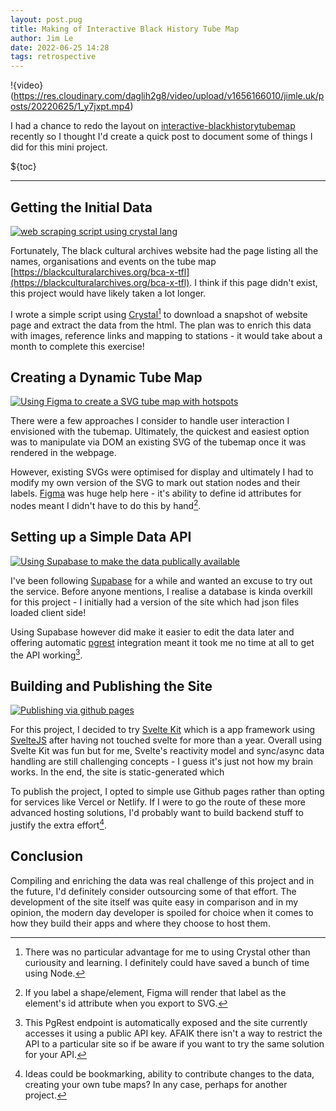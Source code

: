 ```yaml
---
layout: post.pug
title: Making of Interactive Black History Tube Map
author: Jim Le
date: 2022-06-25 14:28
tags: retrospective
---
```

!{video}(https://res.cloudinary.com/daglih2g8/video/upload/v1656166010/jimle.uk/posts/20220625/1_y7jxpt.mp4)

I had a chance to redo the layout on [interactive-blackhistorytubemap](https://jimleuk.github.io/interactive-blackhistorytubemap/) recently so I thought I'd create a quick post to document some of things I did for this mini project.

${toc}

---
## Getting the Initial Data
[![web scraping script using crystal lang](https://res.cloudinary.com/daglih2g8/image/upload/v1656177871/jimle.uk/posts/20220625/3_rnzfrn.png)](https://res.cloudinary.com/daglih2g8/image/upload/v1656177871/jimle.uk/posts/20220625/3_rnzfrn.png)

Fortunately, The black cultural archives website had the page listing all the names, organisations and events on the tube map [https://blackculturalarchives.org/bca-x-tfl](https://blackculturalarchives.org/bca-x-tfl). I think if this page didn't exist, this project would have likely taken a lot longer.

I wrote a simple script using [Crystal](https://crystal-lang.org/)[^1] to download a snapshot of website page and extract the data from the html. The plan was to enrich this data with images, reference links and mapping to stations - it would take about a month to complete this exercise!

## Creating a Dynamic Tube Map
[![Using Figma to create a SVG tube map with hotspots](https://res.cloudinary.com/daglih2g8/image/upload/v1656177871/jimle.uk/posts/20220625/2_nmoah7.png)](https://res.cloudinary.com/daglih2g8/image/upload/v1656177871/jimle.uk/posts/20220625/2_nmoah7.png)

There were a few approaches I consider to handle user interaction I envisioned with the tubemap. Ultimately, the quickest and easiest option was to manipulate via DOM an existing SVG of the tubemap once it was rendered in the webpage.

However, existing SVGs were optimised for display and ultimately I had to modify my own version of the SVG to mark out station nodes and their labels. [Figma](https://figma.com) was huge help here - it's ability to define id attributes for nodes meant I didn't have to do this by hand[^2].

## Setting up a Simple Data API
[![Using Supabase to make the data publically available](https://res.cloudinary.com/daglih2g8/image/upload/v1656177871/jimle.uk/posts/20220625/4_ocbs1j.png)](https://res.cloudinary.com/daglih2g8/image/upload/v1656177871/jimle.uk/posts/20220625/4_ocbs1j.png)

I've been following [Supabase](https://supabase.com) for a while and wanted an excuse to try out the service. Before anyone mentions, I realise a database is kinda overkill for this project - I initially had a version of the site which had json files loaded client side!

Using Supabase however did make it easier to edit the data later and offering automatic [pgrest](https://github.com/pgrest/pgrest) integration meant it took me no time at all to get the API working[^3].

## Building and Publishing the Site
[![Publishing via github pages](https://res.cloudinary.com/daglih2g8/image/upload/v1656177871/jimle.uk/posts/20220625/5_dpbddk.png)](https://res.cloudinary.com/daglih2g8/image/upload/v1656177871/jimle.uk/posts/20220625/5_dpbddk.png)

For this project, I decided to try [Svelte Kit](https://kit.svelte.dev) which is a app framework using [SvelteJS](https://svelte.dev) after having not touched svelte for more than a year. Overall using Svelte Kit was fun but for me, Svelte's reactivity model and sync/async data handling are still challenging concepts - I guess it's just not how my brain works. In the end, the site is static-generated which 

To publish the project, I opted to simple use Github pages rather than opting for services like Vercel or Netlify. If I were to go the route of these more advanced hosting solutions, I'd probably want to build backend stuff to justify the extra effort[^4].

## Conclusion

Compiling and enriching the data was real challenge of this project and in the future, I'd definitely consider outsourcing some of that effort. The development of the site itself was quite easy in comparison and in my opinion, the modern day developer is spoiled for choice when it comes to how they build their apps and where they choose to host them.


[^1]: There was no particular advantage for me to using Crystal other than curiousity and learning. I definitely could have saved a bunch of time using Node.
[^2]: If you label a shape/element, Figma will render that label as the element's id attribute when you export to SVG.
[^3]: This PgRest endpoint is automatically exposed and the site currently accesses it using a public API key. AFAIK there isn't a way to restrict the API to a particular site so if be aware if you want to try the same solution for your API.
[^4]: Ideas could be bookmarking, ability to contribute changes to the data, creating your own tube maps? In any case, perhaps for another project.